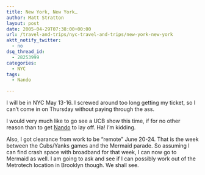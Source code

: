 ```yaml
---
title: New York, New York…
author: Matt Stratton
layout: post
date: 2005-04-29T07:38:00+00:00
url: /travel-and-trips/nyc-travel-and-trips/new-york-new-york
aktt_notify_twitter:
  - no
dsq_thread_id:
  - 28253999
categories:
  - NYC
tags:
  - Nando

---
```

I will be in NYC May 13-16. I screwed around too long getting my ticket, so I can&#8217;t come in on Thursday without paying through the ass.

I would very much like to go see a UCB show this time, if for no other reason than to get <a href="https://nandoasti.livejournal.com/" target="_blank">Nando</a> to lay off. Ha! I&#8217;m kidding.

Also, I got clearance from work to be &#8220;remote&#8221; June 20-24. That is the week between the Cubs/Yanks games and the Mermaid parade. So assuming I can find crash space with broadband for that week, I can now go to Mermaid as well. I am going to ask and see if I can possibly work out of the Metrotech location in Brooklyn though. We shall see.